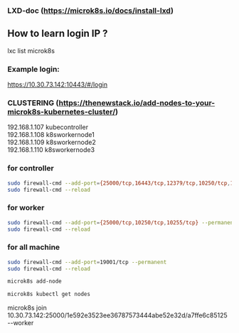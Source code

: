 ### LXD-doc (<https://microk8s.io/docs/install-lxd>)

## How to learn login IP ?
lxc list microk8s
### Example login:
https://10.30.73.142:10443/#/login

### CLUSTERING (<https://thenewstack.io/add-nodes-to-your-microk8s-kubernetes-cluster/>)
192.168.1.107 kubecontroller </br>
192.168.1.108 k8sworkernode1 </br>
192.168.1.109 k8sworkernode2 </br>
192.168.1.110 k8sworkernode3 </br>

### for controller
```bash
sudo firewall-cmd --add-port={25000/tcp,16443/tcp,12379/tcp,10250/tcp,10255/tcp,10257/tcp,10259/tcp} --permanent
sudo firewall-cmd --reload
```

### for worker
```bash
sudo firewall-cmd --add-port={25000/tcp,10250/tcp,10255/tcp} --permanent
sudo firewall-cmd --reload
 ```
### for all machine

```bash
sudo firewall-cmd --add-port=19001/tcp --permanent
sudo firewall-cmd --reload
```

```bash
microk8s add-node
```

```bash
microk8s kubectl get nodes
```

microk8s join 10.30.73.142:25000/1e592e3523ee36787573444abe52e32d/a7ffe6c85125 --worker
